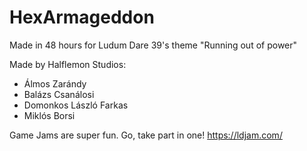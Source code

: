 # HexArmageddon
Made in 48 hours for Ludum Dare 39's theme "Running out of power"

Made by Halflemon Studios:
- Álmos Zarándy
- Balázs Csanálosi
- Domonkos László Farkas
- Miklós Borsi

Game Jams are super fun. Go, take part in one! 
https://ldjam.com/
